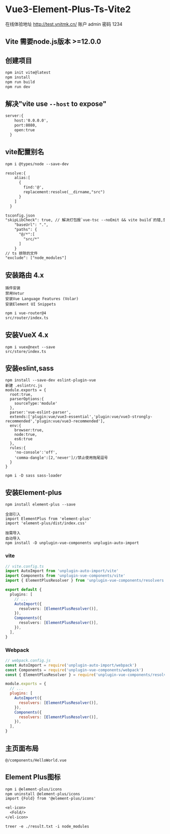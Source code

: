 # Vue3-Element-Plus-Ts-Vite2
在线体验地址 http://test.ynitmk.cn/ 账户 admin 密码 1234
## Vite 需要node.js版本 >=12.0.0

## 创建项目

```txt
npm init vite@latest
npm install
npm run build
npm run dev
```

## 解决"vite use `--host` to expose"

```txt
server:{
    host:'0.0.0.0',
    port:8080,
    open:true
  }
```

## vite配置别名

```txt
npm i @types/node --save-dev

resolve:{
    alias:[
      {
        find:'@',
        replacement:resolve(__dirname,"src")
      }
    ]
  }

tsconfig.json
"skipLibCheck": true, // 解决打包报`vue-tsc --noEmit && vite build`的错,忽略所有的声明文件(*.d.ts)的类型检查
    "baseUrl": ".",
    "paths": {
      "@/*":[
        "src/*"
      ]
    }
// ts 排除的文件
"exclude": ["node_modules"]
```

## 安装路由 4.x
```
插件安装
禁用Vetur
安装Vue Language Features (Volar)
安装Element UI Snippets
```
```txt
npm i vue-router@4
src/router/index.ts
```

## 安装VueX 4.x
```
npm i vuex@next --save
src/store/index.ts
```

## 安装eslint,sass
```
npm install --save-dev eslint-plugin-vue
新建 .eslintrc.js
module.exports = {
  root:true,
  parserOptions:{
    sourceType:'module'
  },
  parser:'vue-eslint-parser',
  extends:['plugin:vue/vue3-essential','plugin:vue/vue3-strongly-recommended','plugin:vue/vue3-recommended'],
  env:{
    browser:true,
    node:true,
    es6:true
  },
  rules:{
    'no-console':'off',
    'comma-dangle':[2,'never']//禁止使用拖尾逗号
  }
}

npm i -D sass sass-loader
```

## 安装Element-plus
```
npm install element-plus --save

全部引入
import ElementPlus from 'element-plus'
import 'element-plus/dist/index.css'

按需导入
自动导入
npm install -D unplugin-vue-components unplugin-auto-import
```
### vite
```ts
// vite.config.ts
import AutoImport from 'unplugin-auto-import/vite'
import Components from 'unplugin-vue-components/vite'
import { ElementPlusResolver } from 'unplugin-vue-components/resolvers'

export default {
  plugins: [
    // ...
    AutoImport({
      resolvers: [ElementPlusResolver()],
    }),
    Components({
      resolvers: [ElementPlusResolver()],
    }),
  ],
}
```

### Webpack
```js
// webpack.config.js
const AutoImport = require('unplugin-auto-import/webpack')
const Components = require('unplugin-vue-components/webpack')
const { ElementPlusResolver } = require('unplugin-vue-components/resolvers')

module.exports = {
  // ...
  plugins: [
    AutoImport({
      resolvers: [ElementPlusResolver()],
    }),
    Components({
      resolvers: [ElementPlusResolver()],
    }),
  ],
}
```


## 主页面布局
```
@/components/HelloWorld.vue
```

## Element Plus图标
```txt
npm i @element-plus/icons
npm uninstall @element-plus/icons
import {Fold} from '@element-plus/icons'

<el-icon>
  <Fold/>
</el-icon>
```

```
treer -e ./result.txt -i node_modules
```
